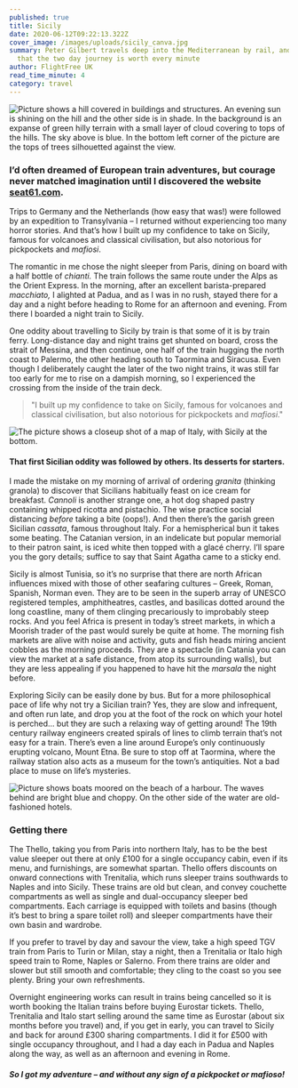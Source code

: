 ```yaml
---
published: true
title: Sicily
date: 2020-06-12T09:22:13.322Z
cover_image: /images/uploads/sicily_canva.jpg
summary: Peter Gilbert travels deep into the Mediterranean by rail, and finds
  that the two day journey is worth every minute
author: FlightFree UK
read_time_minute: 4
category: travel
---
```

![Picture shows a hill covered in buildings and structures. An evening sun is shining on the hill and the other side is in shade. In the background is an expanse of green hilly terrain with a small layer of cloud covering to tops of the hills. The sky above is blue. In the bottom left corner of the picture are the tops of trees silhouetted against the view. ](/images/uploads/view-from-enna-2.jpg "View from Enna")

### I’d often dreamed of European train adventures, but courage never matched imagination until I discovered the website [seat61.com](https://www.seat61.com/).

Trips to Germany and the Netherlands (how easy that was!) were followed by an expedition to Transylvania – I returned without experiencing too many horror stories. And that’s how I built up my confidence to take on Sicily, famous for volcanoes and classical civilisation, but also notorious for pickpockets and *mafiosi*.

The romantic in me chose the night sleeper from Paris, dining on board with a half bottle of *chianti.* The train follows the same route under the Alps as the Orient Express. In the morning, after an excellent barista-prepared *macchiato,* I alighted at Padua, and as I was in no rush, stayed there for a day and a night before heading to Rome for an afternoon and evening. From there I boarded a night train to Sicily.

One oddity about travelling to Sicily by train is that some of it is by train ferry. Long-distance day and night trains get shunted on board, cross the strait of Messina, and then continue, one half of the train hugging the north coast to Palermo, the other heading south to Taormina and Siracusa. Even though I deliberately caught the later of the two night trains, it was still far too early for me to rise on a dampish morning, so I experienced the crossing from the inside of the train deck.

> "I built up my confidence to take on Sicily, famous for volcanoes and classical civilisation, but also notorious for pickpockets and *mafiosi*."

![The picture shows a closeup shot of a map of Italy, with Sicily at the bottom. ](/images/uploads/italy-sicily.jpg)

#### That first Sicilian oddity was followed by others. Its desserts for starters.

 I made the mistake on my morning of arrival of ordering *granita* (thinking granola) to discover that Sicilians habitually feast on ice cream for breakfast. *Cannoli* is another strange one, a hot dog shaped pastry containing whipped ricotta and pistachio. The wise practice social distancing *before* taking a bite (oops!). And then there’s the garish green Sicilian *cassata*, famous throughout Italy. For a hemispherical bun it takes some beating. The Catanian version, in an indelicate but popular memorial to their patron saint, is iced white then topped with a glacé cherry. I’ll spare you the gory details; suffice to say that Saint Agatha came to a sticky end.

Sicily is almost Tunisia, so it’s no surprise that there are north African influences mixed with those of other seafaring cultures – Greek, Roman, Spanish, Norman even. They are to be seen in the superb array of UNESCO registered temples, amphitheatres, castles, and basilicas dotted around the long coastline, many of them clinging precariously to improbably steep rocks. And you feel Africa is present in today’s street markets, in which a Moorish trader of the past would surely be quite at home. The morning fish markets are alive with noise and activity, guts and fish heads miring ancient cobbles as the morning proceeds. They are a spectacle (in Catania you can view the market at a safe distance, from atop its surrounding walls), but they are less appealing if you happened to have hit the *marsala* the night before.

Exploring Sicily can be easily done by bus. But for a more philosophical pace of life why not try a Sicilian train? Yes, they are slow and infrequent, and often run late, and drop you at the foot of the rock on which your hotel is perched… but they are such a relaxing way of getting around! The 19th century railway engineers created spirals of lines to climb terrain that’s not easy for a train. There’s even a line around Europe’s only continuously erupting volcano, Mount Etna. Be sure to stop off at Taormina, where the railway station also acts as a museum for the town’s antiquities. Not a bad place to muse on life’s mysteries.

![Picture shows boats moored on the beach of a harbour. The waves behind are bright blue and choppy. On the other side of the water are old-fashioned hotels. ](/images/uploads/taormina-harbour.jpg "Taormina harbour")

### Getting there

The Thello, taking you from Paris into northern Italy, has to be the best value sleeper out there at only £100 for a single occupancy cabin, even if its menu, and furnishings, are somewhat spartan. Thello offers discounts on onward connections with Trenitalia, which runs sleeper trains southwards to Naples and into Sicily. These trains are old but clean, and convey couchette compartments as well as single and dual-occupancy sleeper bed compartments. Each carriage is equipped with toilets and basins (though it’s best to bring a spare toilet roll) and sleeper compartments have their own basin and wardrobe.

If you prefer to travel by day and savour the view, take a high speed TGV train from Paris to Turin or Milan, stay a night, then a Trenitalia or Italo high speed train to Rome, Naples or Salerno. From there trains are older and slower but still smooth and comfortable; they cling to the coast so you see plenty. Bring your own refreshments.

Overnight engineering works can result in trains being cancelled so it is worth booking the Italian trains before buying Eurostar tickets. Thello, Trenitalia and Italo start selling around the same time as Eurostar (about six months before you travel) and, if you get in early, you can travel to Sicily and back for around £300 sharing compartments. I did it for £500 with single occupancy throughout, and I had a day each in Padua and Naples along the way, as well as an afternoon and evening in Rome.

##### So I got my adventure – and without any sign of a pickpocket or *mafioso*!
